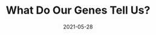 ---
title: "What Do Our Genes Tell Us?"
collection: talks
type: "Talk"
permalink: /talks/2021-05-08-talk.md
venue: "Representing Multiculturalism/An Interdisciplinary Conference - online conference"
date: 2021-05-28
location: "Tartu, Estonia"
---
